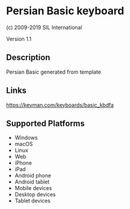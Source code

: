 Persian Basic keyboard
==============

(c) 2009-2019 SIL International

Version 1.1

Description
-----------

Persian Basic generated from template

Links
-----
https://keyman.com/keyboards/basic_kbdfa

Supported Platforms
-------------------
 * Windows
 * macOS
 * Linux
 * Web
 * iPhone
 * iPad
 * Android phone
 * Android tablet
 * Mobile devices
 * Desktop devices
 * Tablet devices

